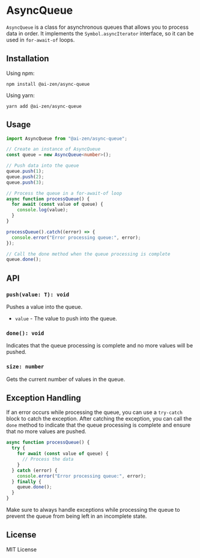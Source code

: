 # AsyncQueue

`AsyncQueue` is a class for asynchronous queues that allows you to process data in order. It implements the `Symbol.asyncIterator` interface, so it can be used in `for-await-of` loops.

## Installation

Using npm:

```
npm install @ai-zen/async-queue
```

Using yarn:

```
yarn add @ai-zen/async-queue
```

## Usage

```typescript
import AsyncQueue from "@ai-zen/async-queue";

// Create an instance of AsyncQueue
const queue = new AsyncQueue<number>();

// Push data into the queue
queue.push(1);
queue.push(2);
queue.push(3);

// Process the queue in a for-await-of loop
async function processQueue() {
  for await (const value of queue) {
    console.log(value);
  }
}

processQueue().catch((error) => {
  console.error("Error processing queue:", error);
});

// Call the done method when the queue processing is complete
queue.done();
```

## API

### `push(value: T): void`

Pushes a value into the queue.

- `value` - The value to push into the queue.

### `done(): void`

Indicates that the queue processing is complete and no more values will be pushed.

### `size: number`

Gets the current number of values in the queue.

## Exception Handling

If an error occurs while processing the queue, you can use a `try-catch` block to catch the exception. After catching the exception, you can call the `done` method to indicate that the queue processing is complete and ensure that no more values are pushed.

```typescript
async function processQueue() {
  try {
    for await (const value of queue) {
      // Process the data
    }
  } catch (error) {
    console.error("Error processing queue:", error);
  } finally {
    queue.done();
  }
}
```

Make sure to always handle exceptions while processing the queue to prevent the queue from being left in an incomplete state.

## License

MIT License
